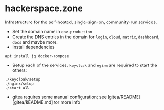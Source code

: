 # hackerspace.zone

Infrastructure for the self-hosted, single-sign-on, community-run services.

* Set the domain name in `env.production`
* Create the DNS entries in the domain for `login`, `cloud`, `matrix`, `dashboard`, `docs` and maybe more.
* Install dependencies:

```
apt install jq docker-compose
```

* Setup each of the services. `keycloak` and `nginx` are required to start the others:

```
./keycloak/setup
./nginx/setup
./start-all
```

* gitea requires some manual configuration; see [gitea/README][gitea/README.md] for more info
